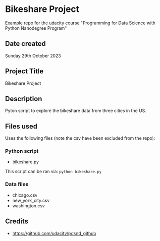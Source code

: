 # Bikeshare Project

Example repo for the udacity course "Programming for Data Science with Python Nanodegree Program"

## Date created

Sunday 29th October 2023

## Project Title

Bikeshare Project

## Description

Pyton script to explore the bikeshare data from three cities in the US.

## Files used

Uses the following files (note the csv have been excluded from the repo):

### Python script

- bikeshare.py

This script can be ran via: `python bikeshare.py`

### Data files

- chicago.csv
- new_york_city.csv
- washington.csv

## Credits

- https://github.com/udacity/pdsnd_github
